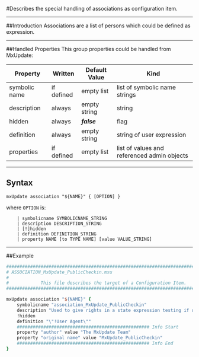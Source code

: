 <!--
 *
 *  This file is part of MxUpdate <http://www.mxupdate.org>.
 *
 *  MxUpdate is a deployment tool for a PLM platform to handle
 *  administration objects as single update files (configuration item).
 *
 *  Copyright (C) 2008-2016 The MxUpdate Team
 *
 *  The Manual of MxUpdate is licensed under a CC BY-NC-SA 4.0 license
 *  (Creative Commons Attribution-NonCommercial-ShareAlike 4.0 
 *  International 4.0 license).
 *
 *  You should have received a copy of the license along with this
 *  work. If not, see <http://creativecommons.org/licenses/by-nc-sa/4.0/>.
 *
-->

#Describes the special handling of associations as configuration item.

----
##Introduction
Associations are a list of persons which could be defined as expression.

----
##Handled Properties
This group properties could be handled from MxUpdate:

Property      | Written    | Default Value | Kind
--------------|------------|---------------|----
symbolic name | if defined | empty list    | list of symbolic name strings
description   | always     | empty string  | string
hidden        | always     | ***false***   | flag
definition    | always     | empty string  | string of user expression
properties    | if defined | empty list    | list of values and referenced admin objects

----
## Syntax
```
mxUpdate association "${NAME}" { [OPTION] }
```
where `OPTION` is:
```
    | symbolicname SYMBOLICNAME_STRING
    | description DESCRIPTION_STRING
    | [!]hidden
    | definition DEFINITION_STRING
    | property NAME [to TYPE NAME] [value VALUE_STRING]
```

----
##Example
```tcl
################################################################################
# ASSOCIATION_MxUpdate_PublicCheckin.mxu
#
#            This file describes the target of a Configuration Item.
################################################################################

mxUpdate association "${NAME}" {
    symbolicname "association_MxUpdate_PublicCheckin"
    description "Used to give rights in a state expression testing if user has check in rights (like OOTB public read)."
    !hidden
    definition "\"!User Agent\""
    ################################################## Info Start
    property "author" value "The MxUpdate Team"
    property "original name" value "MxUpdate_PublicCheckin"
    ################################################## Info End
}
```
